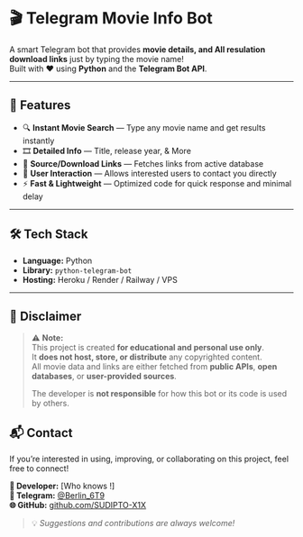 # 🎬 Telegram Movie Info Bot

A smart Telegram bot that provides **movie details, and All resulation download links** just by typing the movie name!  
Built with ❤️ using **Python** and the **Telegram Bot API**.

---

## 🚀 Features

- 🔍 **Instant Movie Search** — Type any movie name and get results instantly  
- 🎞️ **Detailed Info** — Title, release year, & More  
- 🔗 **Source/Download Links** — Fetches links from active database  
- 💬 **User Interaction** — Allows interested users to contact you directly  
- ⚡ **Fast & Lightweight** — Optimized code for quick response and minimal delay  

---

## 🛠️ Tech Stack

- **Language:** Python  
- **Library:** `python-telegram-bot`  
- **Hosting:** Heroku / Render / Railway / VPS  
---

## 🧠 Disclaimer

> ⚠️ **Note:**  
> This project is created **for educational and personal use only**.  
> It **does not host, store, or distribute** any copyrighted content.  
> All movie data and links are either fetched from **public APIs**, **open databases**, or **user-provided sources**.  
>  
> The developer is **not responsible** for how this bot or its code is used by others.

## 📬 Contact

If you’re interested in using, improving, or collaborating on this project, feel free to connect!  

**👤 Developer:** [Who knows !]  
**💬 Telegram:** [@Berlin_6T9](https://t.me/Berlin_6T9)  
**🌐 GitHub:** [github.com/SUDIPTO-X1X](https://github.com/SUDIPTO-X1X)  

> 💡 *Suggestions and contributions are always welcome!*
> 

